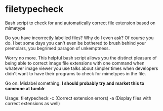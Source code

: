 # filetypecheck
Bash script to check for and automatically correct file extension based on mimetype

Do you have incorrectly labelled files? Why do I even ask? Of course you do. I bet some days you can't even be bothered to brush behind your premolars, you begrimed paragon of unkemptness.

Worry no more. This helpful bash script allows you the distinct pleasure of being able to correct image file extensions with one command when whatever image viewer you use talks about simpler times when developers didn't want to have their programs to check for mimetypes in the file. 

Go on. Mislabel something. **I should probably try and market this to someone at tumblr**

Usage:
    filetypecheck -c (Correct extension errors) -a (Display files with correct extensions as well)
